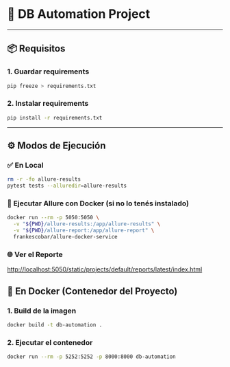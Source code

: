 # 🧪 DB Automation Project
---

## 📦 Requisitos

### 1. Guardar requirements
```bash
pip freeze > requirements.txt
```

### 2. Instalar requirements
```bash
pip install -r requirements.txt
```

---

## ⚙️ Modos de Ejecución

### ✅ En Local

```bash
rm -r -fo allure-results
pytest tests --alluredir=allure-results
```

### 🐳 Ejecutar Allure con Docker (si no lo tenés instalado)

```bash
docker run --rm -p 5050:5050 \
  -v "${PWD}/allure-results:/app/allure-results" \
  -v "${PWD}/allure-report:/app/allure-report" \
  frankescobar/allure-docker-service
```

### 🌐 Ver el Reporte

[http://localhost:5050/static/projects/default/reports/latest/index.html](http://localhost:5050/static/projects/default/reports/latest/index.html)


## 🐳 En Docker (Contenedor del Proyecto)

### 1. Build de la imagen
```bash
docker build -t db-automation .
```

### 2. Ejecutar el contenedor
```bash
docker run --rm -p 5252:5252 -p 8000:8000 db-automation
```

